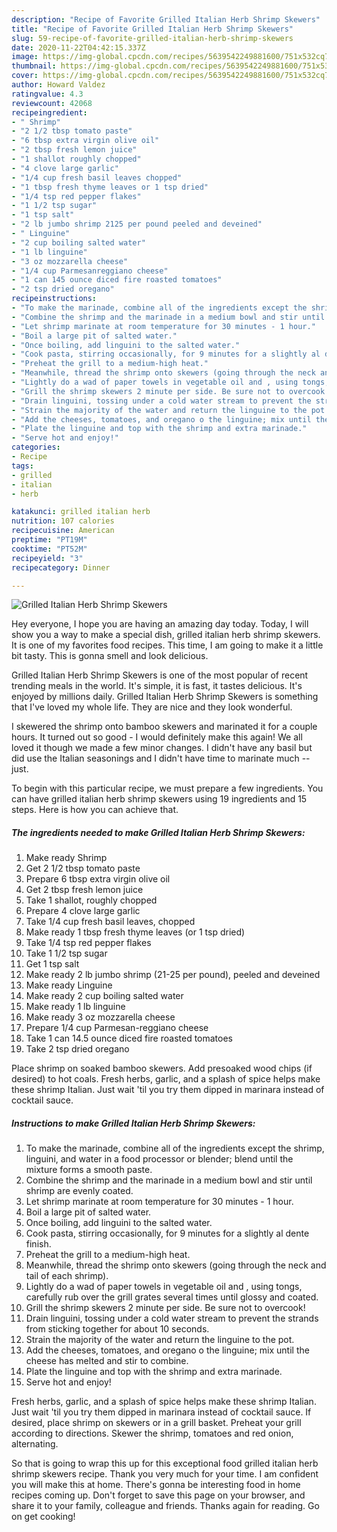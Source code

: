 ```yaml
---
description: "Recipe of Favorite Grilled Italian Herb Shrimp Skewers"
title: "Recipe of Favorite Grilled Italian Herb Shrimp Skewers"
slug: 59-recipe-of-favorite-grilled-italian-herb-shrimp-skewers
date: 2020-11-22T04:42:15.337Z
image: https://img-global.cpcdn.com/recipes/5639542249881600/751x532cq70/grilled-italian-herb-shrimp-skewers-recipe-main-photo.jpg
thumbnail: https://img-global.cpcdn.com/recipes/5639542249881600/751x532cq70/grilled-italian-herb-shrimp-skewers-recipe-main-photo.jpg
cover: https://img-global.cpcdn.com/recipes/5639542249881600/751x532cq70/grilled-italian-herb-shrimp-skewers-recipe-main-photo.jpg
author: Howard Valdez
ratingvalue: 4.3
reviewcount: 42068
recipeingredient:
- " Shrimp"
- "2 1/2 tbsp tomato paste"
- "6 tbsp extra virgin olive oil"
- "2 tbsp fresh lemon juice"
- "1 shallot roughly chopped"
- "4 clove large garlic"
- "1/4 cup fresh basil leaves chopped"
- "1 tbsp fresh thyme leaves or 1 tsp dried"
- "1/4 tsp red pepper flakes"
- "1 1/2 tsp sugar"
- "1 tsp salt"
- "2 lb jumbo shrimp 2125 per pound peeled and deveined"
- " Linguine"
- "2 cup boiling salted water"
- "1 lb linguine"
- "3 oz mozzarella cheese"
- "1/4 cup Parmesanreggiano cheese"
- "1 can 145 ounce diced fire roasted tomatoes"
- "2 tsp dried oregano"
recipeinstructions:
- "To make the marinade, combine all of the ingredients except the shrimp, linguini, and water in a food processor or blender; blend until the mixture forms a smooth paste."
- "Combine the shrimp and the marinade in a medium bowl and stir until shrimp are evenly coated."
- "Let shrimp marinate at room temperature for 30 minutes - 1 hour."
- "Boil a large pit of salted water."
- "Once boiling, add linguini to the salted water."
- "Cook pasta, stirring occasionally, for 9 minutes for a slightly al dente finish."
- "Preheat the grill to a medium-high heat."
- "Meanwhile, thread the shrimp onto skewers (going through the neck and tail of each shrimp)."
- "Lightly do a wad of paper towels in vegetable oil and , using tongs, carefully rub over the grill grates several times until glossy and coated."
- "Grill the shrimp skewers 2 minute per side. Be sure not to overcook!"
- "Drain linguini, tossing under a cold water stream to prevent the strands from sticking together for about 10 seconds."
- "Strain the majority of the water and return the linguine to the pot."
- "Add the cheeses, tomatoes, and oregano o the linguine; mix until the cheese has melted and stir to combine."
- "Plate the linguine and top with the shrimp and extra marinade."
- "Serve hot and enjoy!"
categories:
- Recipe
tags:
- grilled
- italian
- herb

katakunci: grilled italian herb 
nutrition: 107 calories
recipecuisine: American
preptime: "PT19M"
cooktime: "PT52M"
recipeyield: "3"
recipecategory: Dinner

---
```



![Grilled Italian Herb Shrimp Skewers](https://img-global.cpcdn.com/recipes/5639542249881600/751x532cq70/grilled-italian-herb-shrimp-skewers-recipe-main-photo.jpg)

Hey everyone, I hope you are having an amazing day today. Today, I will show you a way to make a special dish, grilled italian herb shrimp skewers. It is one of my favorites food recipes. This time, I am going to make it a little bit tasty. This is gonna smell and look delicious.

Grilled Italian Herb Shrimp Skewers is one of the most popular of recent trending meals in the world. It's simple, it is fast, it tastes delicious. It's enjoyed by millions daily. Grilled Italian Herb Shrimp Skewers is something that I've loved my whole life. They are nice and they look wonderful.

I skewered the shrimp onto bamboo skewers and marinated it for a couple hours. It turned out so good - I would definitely make this again! We all loved it though we made a few minor changes. I didn&#39;t have any basil but did use the Italian seasonings and I didn&#39;t have time to marinate much -- just.


To begin with this particular recipe, we must prepare a few ingredients. You can have grilled italian herb shrimp skewers using 19 ingredients and 15 steps. Here is how you can achieve that.

<!--inarticleads1-->

##### The ingredients needed to make Grilled Italian Herb Shrimp Skewers:

1. Make ready  Shrimp
1. Get 2 1/2 tbsp tomato paste
1. Prepare 6 tbsp extra virgin olive oil
1. Get 2 tbsp fresh lemon juice
1. Take 1 shallot, roughly chopped
1. Prepare 4 clove large garlic
1. Take 1/4 cup fresh basil leaves, chopped
1. Make ready 1 tbsp fresh thyme leaves (or 1 tsp dried)
1. Take 1/4 tsp red pepper flakes
1. Take 1 1/2 tsp sugar
1. Get 1 tsp salt
1. Make ready 2 lb jumbo shrimp (21-25 per pound), peeled and deveined
1. Make ready  Linguine
1. Make ready 2 cup boiling salted water
1. Make ready 1 lb linguine
1. Make ready 3 oz mozzarella cheese
1. Prepare 1/4 cup Parmesan-reggiano cheese
1. Take 1 can 14.5 ounce diced fire roasted tomatoes
1. Take 2 tsp dried oregano


Place shrimp on soaked bamboo skewers. Add presoaked wood chips (if desired) to hot coals. Fresh herbs, garlic, and a splash of spice helps make these shrimp Italian. Just wait &#39;til you try them dipped in marinara instead of cocktail sauce. 

<!--inarticleads2-->

##### Instructions to make Grilled Italian Herb Shrimp Skewers:

1. To make the marinade, combine all of the ingredients except the shrimp, linguini, and water in a food processor or blender; blend until the mixture forms a smooth paste.
1. Combine the shrimp and the marinade in a medium bowl and stir until shrimp are evenly coated.
1. Let shrimp marinate at room temperature for 30 minutes - 1 hour.
1. Boil a large pit of salted water.
1. Once boiling, add linguini to the salted water.
1. Cook pasta, stirring occasionally, for 9 minutes for a slightly al dente finish.
1. Preheat the grill to a medium-high heat.
1. Meanwhile, thread the shrimp onto skewers (going through the neck and tail of each shrimp).
1. Lightly do a wad of paper towels in vegetable oil and , using tongs, carefully rub over the grill grates several times until glossy and coated.
1. Grill the shrimp skewers 2 minute per side. Be sure not to overcook!
1. Drain linguini, tossing under a cold water stream to prevent the strands from sticking together for about 10 seconds.
1. Strain the majority of the water and return the linguine to the pot.
1. Add the cheeses, tomatoes, and oregano o the linguine; mix until the cheese has melted and stir to combine.
1. Plate the linguine and top with the shrimp and extra marinade.
1. Serve hot and enjoy!


Fresh herbs, garlic, and a splash of spice helps make these shrimp Italian. Just wait &#39;til you try them dipped in marinara instead of cocktail sauce. If desired, place shrimp on skewers or in a grill basket. Preheat your grill according to directions. Skewer the shrimp, tomatoes and red onion, alternating. 

So that is going to wrap this up for this exceptional food grilled italian herb shrimp skewers recipe. Thank you very much for your time. I am confident you will make this at home. There's gonna be interesting food in home recipes coming up. Don't forget to save this page on your browser, and share it to your family, colleague and friends. Thanks again for reading. Go on get cooking!
